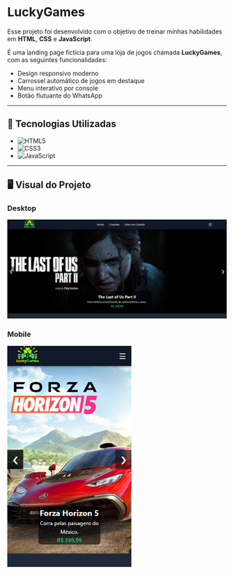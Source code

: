 # LuckyGames

Esse projeto foi desenvolvido com o objetivo de treinar minhas habilidades em **HTML**, **CSS** e **JavaScript**.

É uma landing page fictícia para uma loja de jogos chamada **LuckyGames**, com as seguintes funcionalidades:
- Design responsivo moderno
- Carrossel automático de jogos em destaque
- Menu interativo por console
- Botão flutuante do WhatsApp

---

## 🧰 Tecnologias Utilizadas

- ![HTML5](https://img.shields.io/badge/HTML5-E34F26?style=for-the-badge&logo=html5&logoColor=white )
- ![CSS3](https://img.shields.io/badge/CSS3-1572B6?style=for-the-badge&logo=css3&logoColor=white )
- ![JavaScript](https://img.shields.io/badge/JavaScript-323330?style=for-the-badge&logo=javascript&logoColor=F7DF1E )

---

## 🖥️ Visual do Projeto

### Desktop

![LuckyGames - Versão Desktop](https://raw.githubusercontent.com/luchs8/Lucky-Games/main/img/LuckygamesDesktop.png )

### Mobile

![LuckyGames - Versão Mobile](https://raw.githubusercontent.com/luchs8/Lucky-Games/main/img/LuckyGamesMobile2.png )
